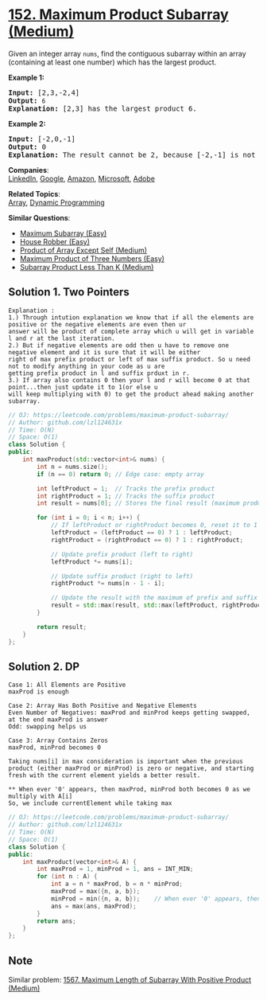 # [152. Maximum Product Subarray (Medium)](https://leetcode.com/problems/maximum-product-subarray/)

<p>Given an integer array&nbsp;<code>nums</code>, find the contiguous subarray within an array (containing at least one number) which has the largest product.</p>

<p><strong>Example 1:</strong></p>

<pre><strong>Input:</strong> [2,3,-2,4]
<strong>Output:</strong> <code>6</code>
<strong>Explanation:</strong>&nbsp;[2,3] has the largest product 6.
</pre>

<p><strong>Example 2:</strong></p>

<pre><strong>Input:</strong> [-2,0,-1]
<strong>Output:</strong> 0
<strong>Explanation:</strong>&nbsp;The result cannot be 2, because [-2,-1] is not a subarray.</pre>


**Companies**:  
[LinkedIn](https://leetcode.com/company/linkedin), [Google](https://leetcode.com/company/google), [Amazon](https://leetcode.com/company/amazon), [Microsoft](https://leetcode.com/company/microsoft), [Adobe](https://leetcode.com/company/adobe)

**Related Topics**:  
[Array](https://leetcode.com/tag/array/), [Dynamic Programming](https://leetcode.com/tag/dynamic-programming/)

**Similar Questions**:
* [Maximum Subarray (Easy)](https://leetcode.com/problems/maximum-subarray/)
* [House Robber (Easy)](https://leetcode.com/problems/house-robber/)
* [Product of Array Except Self (Medium)](https://leetcode.com/problems/product-of-array-except-self/)
* [Maximum Product of Three Numbers (Easy)](https://leetcode.com/problems/maximum-product-of-three-numbers/)
* [Subarray Product Less Than K (Medium)](https://leetcode.com/problems/subarray-product-less-than-k/)

## Solution 1. Two Pointers

```
Explanation :
1.) Through intution explanation we know that if all the elements are positive or the negative elements are even then ur 
answer will be product of complete array which u will get in variable l and r at the last iteration.
2.) But if negative elements are odd then u have to remove one negative element and it is sure that it will be either 
right of max prefix product or left of max suffix product. So u need not to modify anything in your code as u are 
getting prefix product in l and suffix prduxt in r.
3.) If array also contains 0 then your l and r will become 0 at that point...then just update it to 1(or else u 
will keep multiplying with 0) to get the product ahead making another subarray.
```
```cpp
// OJ: https://leetcode.com/problems/maximum-product-subarray/
// Author: github.com/lzl124631x
// Time: O(N)
// Space: O(1)
class Solution {
public:
    int maxProduct(std::vector<int>& nums) {
        int n = nums.size();
        if (n == 0) return 0; // Edge case: empty array

        int leftProduct = 1;  // Tracks the prefix product
        int rightProduct = 1; // Tracks the suffix product
        int result = nums[0]; // Stores the final result (maximum product found so far)

        for (int i = 0; i < n; i++) {
            // If leftProduct or rightProduct becomes 0, reset it to 1
            leftProduct = (leftProduct == 0) ? 1 : leftProduct;
            rightProduct = (rightProduct == 0) ? 1 : rightProduct;

            // Update prefix product (left to right)
            leftProduct *= nums[i];

            // Update suffix product (right to left)
            rightProduct *= nums[n - 1 - i];

            // Update the result with the maximum of prefix and suffix products
            result = std::max(result, std::max(leftProduct, rightProduct));
        }

        return result;
    }
};
```

## Solution 2. DP

```
Case 1: All Elements are Positive
maxProd is enough

Case 2: Array Has Both Positive and Negative Elements
Even Number of Negatives: maxProd and minProd keeps getting swapped, at the end maxProd is answer
Odd: swapping helps us

Case 3: Array Contains Zeros
maxProd, minProd becomes 0

Taking nums[i] in max consideration is important when the previous product (either maxProd or minProd) is zero or negative, and starting fresh with the current element yields a better result.

** When ever '0' appears, then maxProd, minProd both becomes 0 as we multiply with A[i]
So, we include currentElement while taking max

```

```cpp
// OJ: https://leetcode.com/problems/maximum-product-subarray/
// Author: github.com/lzl124631x
// Time: O(N)
// Space: O(1)
class Solution {
public:
    int maxProduct(vector<int>& A) {
        int maxProd = 1, minProd = 1, ans = INT_MIN;
        for (int n : A) {
            int a = n * maxProd, b = n * minProd;
            maxProd = max({n, a, b});
            minProd = min({n, a, b});    // When ever '0' appears, then maxProd, minProd both becomes 0 as we multiply with A[i]
            ans = max(ans, maxProd);
        }
        return ans;
    }
};
```

## Note

Similar problem: [1567. Maximum Length of Subarray With Positive Product (Medium)](https://leetcode.com/problems/maximum-length-of-subarray-with-positive-product/)
